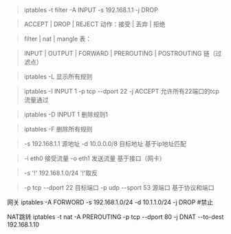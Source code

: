 > iptables -t filter -A INPUT -s 192.168.1.1 -j DROP

> ACCEPT | DROP | REJECT
动作：接受 | 丢弃 | 拒绝

> filter | nat | mangle
表：

> INPUT | OUTPUT | FORWARD | PREROUTING | POSTROUTING
链（过滤点）

> iptables -L
显示所有规则

> iptables -I INPUT 1 -p tcp --dport 22 -j ACCEPT
允许所有22端口的tcp流量通过

> iptables -D INPUT 1
删除规则1

> iptables -F
删除所有规则

> -s 192.168.1.1   源地址
> -d 10.0.0.0/8    目标地址
基于ip地址匹配

> -i eth0    接受流量
> -o eth1    发送流量
基于接口（网卡）

> -s '!' 192.168.1.0/24
'!'取反

> -p tcp --dport 22    目标端口
> -p udp --sport 53    源端口
基于协议和端口

网关
iptables -A FORWORD -s 192.168.1.0/24 -d 10.1.1.0/24 -j DROP #禁止

NAT跳转
iptables -t nat -A PREROUTING -p tcp --dport 80 -j DNAT --to-dest 192.168.1.10

